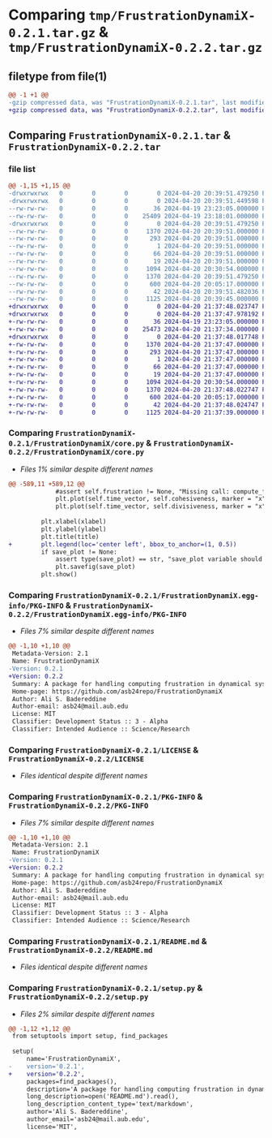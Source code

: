 # Comparing `tmp/FrustrationDynamiX-0.2.1.tar.gz` & `tmp/FrustrationDynamiX-0.2.2.tar.gz`

## filetype from file(1)

```diff
@@ -1 +1 @@
-gzip compressed data, was "FrustrationDynamiX-0.2.1.tar", last modified: Sat Apr 20 20:39:51 2024, max compression
+gzip compressed data, was "FrustrationDynamiX-0.2.2.tar", last modified: Sat Apr 20 21:37:48 2024, max compression
```

## Comparing `FrustrationDynamiX-0.2.1.tar` & `FrustrationDynamiX-0.2.2.tar`

### file list

```diff
@@ -1,15 +1,15 @@
-drwxrwxrwx   0        0        0        0 2024-04-20 20:39:51.479250 FrustrationDynamiX-0.2.1/
-drwxrwxrwx   0        0        0        0 2024-04-20 20:39:51.449598 FrustrationDynamiX-0.2.1/FrustrationDynamiX/
--rw-rw-rw-   0        0        0       36 2024-04-19 23:23:05.000000 FrustrationDynamiX-0.2.1/FrustrationDynamiX/__init__.py
--rw-rw-rw-   0        0        0    25409 2024-04-19 23:18:01.000000 FrustrationDynamiX-0.2.1/FrustrationDynamiX/core.py
-drwxrwxrwx   0        0        0        0 2024-04-20 20:39:51.479250 FrustrationDynamiX-0.2.1/FrustrationDynamiX.egg-info/
--rw-rw-rw-   0        0        0     1370 2024-04-20 20:39:51.000000 FrustrationDynamiX-0.2.1/FrustrationDynamiX.egg-info/PKG-INFO
--rw-rw-rw-   0        0        0      293 2024-04-20 20:39:51.000000 FrustrationDynamiX-0.2.1/FrustrationDynamiX.egg-info/SOURCES.txt
--rw-rw-rw-   0        0        0        1 2024-04-20 20:39:51.000000 FrustrationDynamiX-0.2.1/FrustrationDynamiX.egg-info/dependency_links.txt
--rw-rw-rw-   0        0        0       66 2024-04-20 20:39:51.000000 FrustrationDynamiX-0.2.1/FrustrationDynamiX.egg-info/requires.txt
--rw-rw-rw-   0        0        0       19 2024-04-20 20:39:51.000000 FrustrationDynamiX-0.2.1/FrustrationDynamiX.egg-info/top_level.txt
--rw-rw-rw-   0        0        0     1094 2024-04-20 20:30:54.000000 FrustrationDynamiX-0.2.1/LICENSE
--rw-rw-rw-   0        0        0     1370 2024-04-20 20:39:51.479250 FrustrationDynamiX-0.2.1/PKG-INFO
--rw-rw-rw-   0        0        0      600 2024-04-20 20:05:17.000000 FrustrationDynamiX-0.2.1/README.md
--rw-rw-rw-   0        0        0       42 2024-04-20 20:39:51.482036 FrustrationDynamiX-0.2.1/setup.cfg
--rw-rw-rw-   0        0        0     1125 2024-04-20 20:39:45.000000 FrustrationDynamiX-0.2.1/setup.py
+drwxrwxrwx   0        0        0        0 2024-04-20 21:37:48.023747 FrustrationDynamiX-0.2.2/
+drwxrwxrwx   0        0        0        0 2024-04-20 21:37:47.978192 FrustrationDynamiX-0.2.2/FrustrationDynamiX/
+-rw-rw-rw-   0        0        0       36 2024-04-19 23:23:05.000000 FrustrationDynamiX-0.2.2/FrustrationDynamiX/__init__.py
+-rw-rw-rw-   0        0        0    25473 2024-04-20 21:37:34.000000 FrustrationDynamiX-0.2.2/FrustrationDynamiX/core.py
+drwxrwxrwx   0        0        0        0 2024-04-20 21:37:48.017748 FrustrationDynamiX-0.2.2/FrustrationDynamiX.egg-info/
+-rw-rw-rw-   0        0        0     1370 2024-04-20 21:37:47.000000 FrustrationDynamiX-0.2.2/FrustrationDynamiX.egg-info/PKG-INFO
+-rw-rw-rw-   0        0        0      293 2024-04-20 21:37:47.000000 FrustrationDynamiX-0.2.2/FrustrationDynamiX.egg-info/SOURCES.txt
+-rw-rw-rw-   0        0        0        1 2024-04-20 21:37:47.000000 FrustrationDynamiX-0.2.2/FrustrationDynamiX.egg-info/dependency_links.txt
+-rw-rw-rw-   0        0        0       66 2024-04-20 21:37:47.000000 FrustrationDynamiX-0.2.2/FrustrationDynamiX.egg-info/requires.txt
+-rw-rw-rw-   0        0        0       19 2024-04-20 21:37:47.000000 FrustrationDynamiX-0.2.2/FrustrationDynamiX.egg-info/top_level.txt
+-rw-rw-rw-   0        0        0     1094 2024-04-20 20:30:54.000000 FrustrationDynamiX-0.2.2/LICENSE
+-rw-rw-rw-   0        0        0     1370 2024-04-20 21:37:48.022747 FrustrationDynamiX-0.2.2/PKG-INFO
+-rw-rw-rw-   0        0        0      600 2024-04-20 20:05:17.000000 FrustrationDynamiX-0.2.2/README.md
+-rw-rw-rw-   0        0        0       42 2024-04-20 21:37:48.024747 FrustrationDynamiX-0.2.2/setup.cfg
+-rw-rw-rw-   0        0        0     1125 2024-04-20 21:37:39.000000 FrustrationDynamiX-0.2.2/setup.py
```

### Comparing `FrustrationDynamiX-0.2.1/FrustrationDynamiX/core.py` & `FrustrationDynamiX-0.2.2/FrustrationDynamiX/core.py`

 * *Files 1% similar despite different names*

```diff
@@ -589,11 +589,12 @@
             #assert self.frustration != None, "Missing call: compute_frustration_evolution method should be called first"
             plt.plot(self.time_vector, self.cohesiveness, marker = "x")
             plt.plot(self.time_vector, self.divisiveness, marker = "x")
         
         plt.xlabel(xlabel)
         plt.ylabel(ylabel)
         plt.title(title)
+        plt.legend(loc='center left', bbox_to_anchor=(1, 0.5))
         if save_plot != None:
             assert type(save_plot) == str, "save_plot variable should have type string, type " + str(type(save_plot)) + " was given instead"
             plt.savefig(save_plot)
         plt.show()
```

### Comparing `FrustrationDynamiX-0.2.1/FrustrationDynamiX.egg-info/PKG-INFO` & `FrustrationDynamiX-0.2.2/FrustrationDynamiX.egg-info/PKG-INFO`

 * *Files 7% similar despite different names*

```diff
@@ -1,10 +1,10 @@
 Metadata-Version: 2.1
 Name: FrustrationDynamiX
-Version: 0.2.1
+Version: 0.2.2
 Summary: A package for handling computing frustration in dynamical systems
 Home-page: https://github.com/asb24repo/FrustrationDynamiX
 Author: Ali S. Badereddine
 Author-email: asb24@mail.aub.edu
 License: MIT
 Classifier: Development Status :: 3 - Alpha
 Classifier: Intended Audience :: Science/Research
```

### Comparing `FrustrationDynamiX-0.2.1/LICENSE` & `FrustrationDynamiX-0.2.2/LICENSE`

 * *Files identical despite different names*

### Comparing `FrustrationDynamiX-0.2.1/PKG-INFO` & `FrustrationDynamiX-0.2.2/PKG-INFO`

 * *Files 7% similar despite different names*

```diff
@@ -1,10 +1,10 @@
 Metadata-Version: 2.1
 Name: FrustrationDynamiX
-Version: 0.2.1
+Version: 0.2.2
 Summary: A package for handling computing frustration in dynamical systems
 Home-page: https://github.com/asb24repo/FrustrationDynamiX
 Author: Ali S. Badereddine
 Author-email: asb24@mail.aub.edu
 License: MIT
 Classifier: Development Status :: 3 - Alpha
 Classifier: Intended Audience :: Science/Research
```

### Comparing `FrustrationDynamiX-0.2.1/README.md` & `FrustrationDynamiX-0.2.2/README.md`

 * *Files identical despite different names*

### Comparing `FrustrationDynamiX-0.2.1/setup.py` & `FrustrationDynamiX-0.2.2/setup.py`

 * *Files 2% similar despite different names*

```diff
@@ -1,12 +1,12 @@
 from setuptools import setup, find_packages
 
 setup(
     name='FrustrationDynamiX',
-    version='0.2.1',
+    version='0.2.2',
     packages=find_packages(),
     description='A package for handling computing frustration in dynamical systems',
     long_description=open('README.md').read(),
     long_description_content_type='text/markdown',
     author='Ali S. Badereddine',
     author_email='asb24@mail.aub.edu',
     license='MIT',
```

